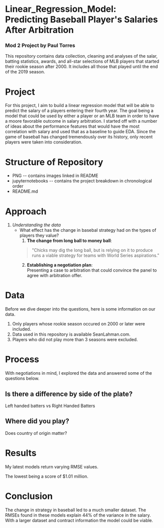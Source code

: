# Linear_Regression_Model: Predicting Baseball Player's Salaries After Arbitration
### Mod 2 Project by Paul Torres

This repository contains data collection, cleaning and analyses of the salar, batting statistics, awards, and all-star selections of MLB players that started their rookie season after 2000. It includes all those that played until the end of the 2019 season. 


# Project

For this project, I aim to build a linear regression model that will be able to predict the salary of a players entering their fourth year. The goal being a model that could be used by either a player or an MLB team in order to have a moore favorable outcome in salary arbitration. I started off with a number of ideas about the performance features that would have the most correlation with salary and used that as a baseline to guide EDA. Since the game of baseball has changed tremendously over its history, only recent players were taken into consideration.

# Structure of Repository
- PNG -- contains images linked in README
- jupyternotebooks -- contains the project breakdown in chronological order
- README.md


# Approach
1. *Understanding the data*
	- What effect has the change in basebal strategy had on the types of players they value?
		1. **The change from long ball to money ball**:  
		> "Chicks may dig the long ball, but is relying on it to produce runs a viable strategy for teams with World Series aspirations."
		2. **Establishing a negotiation plan**:  
		Presenting a case to arbitration that could convince the panel to agree with arbitration offer.

# Data
Before we dive deeper into the questions, here is some information on our data. 
1. Only players whose rookie season occured on 2000 or later were included.
2. Data used in this repository is available SeanLahman.com. 
3. Players who did not play more than 3 seasons were excluded. 

# Process
With negotiations in mind, I explored the data and answered some of the questions below.

## Is there a difference by side of the plate?
Left handed batters vs Right Handed Batters

## Where did you play?
Does country of origin matter?

# Results
My latest models return varying RMSE values. 

The lowest being a score of $1.01 million. 

# Conclusion

The change in strategy in baseball led to a much smaller dataset. The RMSEs found in these models explain 44% of the variance in the salary. With a larger dataset and contract information the model could be viable. 
